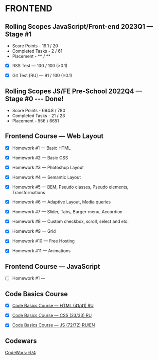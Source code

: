 # FRONTEND
## Rolling Scopes JavaScript/Front-end 2023Q1 — Stage #1
* Score Points - 19.1 / 20
* Completed Tasks - 2 / 61
* Placement - ** / **

- [x] RSS Test — 100 / 100 (×0.1)
- [x]	Git Test [RU] — 91 / 100 (×0.1)


## Rolling Scopes JS/FE Pre-School 2022Q4 — Stage #0 --- Done!
* Score Points - 694.8 / 780
* Completed Tasks - 21 / 23
* Placement - 556 / 6651


## Frontend Course — Web Layout

- [x] Homework #1 — Basic HTML
- [x] Homework #2 — Basic CSS
- [x] Homework #3 — Photoshop Layout
- [x] Homework #4 — Semantic Layout
- [x] Homework #5 — BEM, Pseudo classes, Pseudo elements,
Transformations
- [x] Homework #6 — Adaptive Layout, Media queries
- [x] Homework #7 — Slider, Tabs, Burger-menu, Accordion
- [x] Homework #8 — Custom checkbox, scroll, select and etc.
- [x] Homework #9 — Grid
- [x] Homework #10 — Free Hosting
- [x] Homework #11 — Animations


## Frontend Course — JavaScript

- [ ] Homework #1 — 


## Code Basics Course

- [x] [Code Basics Course — HTML (41/41) RU](https://code-basics.com/ru/languages/html)

- [x] [Code Basics Course — CSS (33/33) RU](https://code-basics.com/ru/languages/css)

- [x] [Code Basics Course — JS (72/72) RU/EN](https://code-basics.com/languages/javascript)

## Codewars

[CodeWars: 674](https://www.codewars.com/users/rsschool_7b238261a8cc7bc1)
